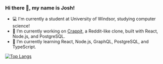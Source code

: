 ### Hi there 👋, my name is Josh!
- 💻 I'm currently a student at University of Windsor, studying computer science!
- 🔭 I’m currently working on [Crappit](https://crappit.me/), a Reddit-like clone, built with React, Node.js, and PostgreSQL.  
- 🌱 I’m currently learning React, Node.js, GraphQL, PostgreSQL, and TypeScript. 
  
[![Top Langs](https://github-readme-stats.vercel.app/api/top-langs/?username=trangj&layout=compact&theme=react)](https://github.com/anuraghazra/github-readme-stats)
